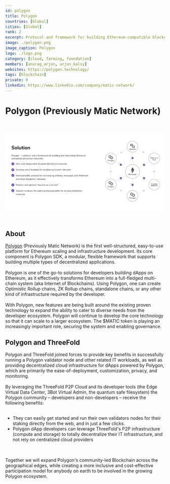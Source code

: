 ```yaml
---
id: polygon
title: Polygon
countries: [Global]
cities: [Global]
rank: 2
excerpt: Protocol and framework for building Ethereum-compatible blockchain networks.
image: ./polygon.png
image_caption: Polygon
logo: ./logo.png
category: [cloud, farming, foundation]
members: [anurag_arjun, arjun_kalsy]
websites: https://polygon.technology/
tags: [blockchain]
private: 0
linkedin: https://www.linkedin.com/company/matic-network/
---
```


# Polygon (Previously Matic Network)

<br/>

![polygon](./polygon2.png)

<br/>

## About

[Polygon](https://polygon.technology/) (Previously Matic Network) is the first well-structured, easy-to-use platform for Ethereum scaling and infrastructure development. Its core component is Polygon SDK, a modular, flexible framework that supports building multiple types of decentralized applications.
<br/>
<br/>
Polygon is one of the go-to solutions for developers building dApps on Ethereum, as it effectively transforms Ethereum into a full-fledged multi-chain system (aka Internet of Blockchains). Using Polygon, one can create Optimistic Rollup chains, ZK Rollup chains, standalone chains, or any other kind of infrastructure required by the developer. 
<br/>
<br/>
With Polygon, new features are being built around the existing proven technology to expand the ability to cater to diverse needs from the developer ecosystem. Polygon will continue to develop the core technology so that it can scale to a larger ecosystem. The $MATIC token is playing an increasingly important role, securing the system and enabling governance.

## Polygon and ThreeFold

Polygon and ThreeFold joined forces to provide key benefits in successfully running a Polygon validator node and other related IT workloads, as well as providing decentralized cloud infrastructure for dApps powered by Polygon, which are primarily the ease-of-deployment, customization, privacy, and monitoring.
<br/>
<br/>
By leveraging the ThreeFold P2P Cloud and its developer tools (the Edge Virtual Data Center, 3Bot Virtual Admin, the quantum safe filesystem) the Polygon community – developers and non-developers – receive the following benefits:
<br/>
<br/>

- They can easily get started and run their own validators nodes for their staking directly from the web, and in just a few clicks.
- Polygon dApp developers can leverage ThreeFold's P2P infrastructure (compute and storage) to totally decentralize their IT infrastructure, and not rely on centralized cloud providers
<br/>
<br/>
Together we will expand Polygon's community-led Blockchain across the geographical edges, while creating a more inclusive and cost-effective participation model for anybody on earth to be involved in the growing Polygon ecosystem.

<!-- ### Roadmap

- Q4 2020
  - 1-click Matic validator node deployment
-Q1 2021 
   - Matic’s ETH  SideChain integration  with the ThreeFold grid and 3BOT:  Build autonomous Ethereum dApps on Matic, powered by ThreeFold’s P2P cloud
Q2 2021
   - Additional 1-click storage and compute solutions for the Matic community
 -->
